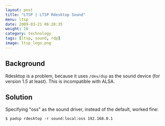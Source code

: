 ```yaml
---
layout: post
title: "LTSP | LTSP Rdesktop Sound"
menu: ltsp
date: 2009-03-21 06:28:35
weight: 10
category: technology
tags: [ltsp, sound, rdp]
image: ltsp_logo.png
---
```


## Background

Rdesktop is a problem, because it uses `/dev/dsp` as the sound device (for version 1.5 at least).  This is incompatible with ALSA.

## Solution

<!--more-->

Specifying "oss" as the sound driver, instead of the default, worked fine:

    $ padsp rdesktop -r sound:local:oss 192.168.0.1

